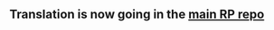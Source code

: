 ## Translation is now going in the [main RP repo](https://github.com/BGforgeNet/Fallout2_Restoration_Project)
